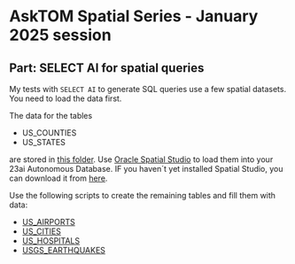 # AskTOM Spatial Series - January 2025 session

## Part: SELECT AI for spatial queries

My tests with `SELECT AI` to generate SQL queries use a few spatial datasets. You need to load the data first.

The data for the tables

* US_COUNTIES
* US_STATES

are stored in [this folder](./data). Use [Oracle Spatial Studio](https://www.oracle.com/database/technologies/spatial-studio/get-started.html) to load them into your 23ai Autonomous Database. IF you haven´t yet installed Spatial Studio, you can download it from [here](https://www.oracle.com/database/technologies/spatial-studio/oracle-spatial-studio-downloads.html).

Use the following scripts to create the remaining tables and fill them with data:

* [US_AIRPORTS](./scripts/sql/us_airports.sql)
* [US_CITIES](./scripts/sql/us_cities.sql)
* [US_HOSPITALS](./scripts/sql/us_hospitals.sql)
* [USGS_EARTHQUAKES](./scripts/sql/usgs_earthquakes.sql)
